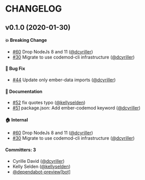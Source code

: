 # CHANGELOG

## v0.1.0 (2020-01-30)

#### :boom: Breaking Change
* [#60](https://github.com/ember-codemods/ember-data-codemod/pull/60) Drop NodeJs 8 and 11 ([@dcyriller](https://github.com/dcyriller))
* [#30](https://github.com/ember-codemods/ember-data-codemod/pull/30) Migrate to use codemod-cli infrastructure ([@dcyriller](https://github.com/dcyriller))

#### :bug: Bug Fix
* [#44](https://github.com/ember-codemods/ember-data-codemod/pull/44) Update only ember-data imports ([@dcyriller](https://github.com/dcyriller))

#### :memo: Documentation
* [#52](https://github.com/ember-codemods/ember-data-codemod/pull/52) fix quotes typo ([@kellyselden](https://github.com/kellyselden))
* [#51](https://github.com/ember-codemods/ember-data-codemod/pull/51) package.json: Add ember-codemod keyword ([@dcyriller](https://github.com/dcyriller))

#### :house: Internal
* [#60](https://github.com/ember-codemods/ember-data-codemod/pull/60) Drop NodeJs 8 and 11 ([@dcyriller](https://github.com/dcyriller))
* [#30](https://github.com/ember-codemods/ember-data-codemod/pull/30) Migrate to use codemod-cli infrastructure ([@dcyriller](https://github.com/dcyriller))

#### Committers: 3
- Cyrille David ([@dcyriller](https://github.com/dcyriller))
- Kelly Selden ([@kellyselden](https://github.com/kellyselden))
- [@dependabot-preview[bot]](https://github.com/apps/dependabot-preview)

